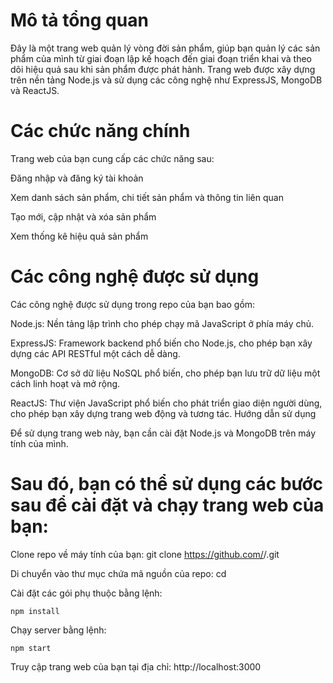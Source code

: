 # Mô tả tổng quan

Đây là một trang web quản lý vòng đời sản phẩm, giúp bạn quản lý các sản phẩm của mình từ giai đoạn lập kế hoạch đến giai đoạn triển khai và theo dõi hiệu quả sau khi sản phẩm được phát hành. Trang web được xây dựng trên nền tảng Node.js và sử dụng các công nghệ như ExpressJS, MongoDB và ReactJS.

# Các chức năng chính

Trang web của bạn cung cấp các chức năng sau:

Đăng nhập và đăng ký tài khoản

Xem danh sách sản phẩm, chi tiết sản phẩm và thông tin liên quan

Tạo mới, cập nhật và xóa sản phẩm

Xem thống kê hiệu quả sản phẩm

# Các công nghệ được sử dụng

Các công nghệ được sử dụng trong repo của bạn bao gồm:

Node.js: Nền tảng lập trình cho phép chạy mã JavaScript ở phía máy chủ.

ExpressJS: Framework backend phổ biến cho Node.js, cho phép bạn xây dựng các API RESTful một cách dễ dàng.

MongoDB: Cơ sở dữ liệu NoSQL phổ biến, cho phép bạn lưu trữ dữ liệu một cách linh hoạt và mở rộng.

ReactJS: Thư viện JavaScript phổ biến cho phát triển giao diện người dùng, cho phép bạn xây dựng trang web động và tương tác.
Hướng dẫn sử dụng

Để sử dụng trang web này, bạn cần cài đặt Node.js và MongoDB trên máy tính của mình.

# Sau đó, bạn có thể sử dụng các bước sau để cài đặt và chạy trang web của bạn:

Clone repo về máy tính của bạn: git clone https://github.com/<username>/<repo>.git

Di chuyển vào thư mục chứa mã nguồn của repo: cd <repo>

Cài đặt các gói phụ thuộc bằng lệnh:
  
  ```
npm install
  ```
Chạy server bằng lệnh:
```
npm start
  ```
Truy cập trang web của bạn tại địa chỉ: http://localhost:3000
